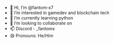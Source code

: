 - 👋 Hi, I’m @fantom-x7
- 👀 I’m interested in gamedev and blockchain tech
- 🌱 I’m currently learning python
- 💞️ I’m looking to collaborate on 
- 📫 Discord - _fantomx
- 😄 Pronouns: He/Him
